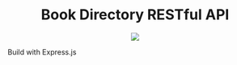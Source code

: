 <h1 align="center">Book Directory RESTful API</h1>

<p align="center">

  <img src="https://user-images.githubusercontent.com/69458980/128169264-5dd902c7-cc9a-4a17-a36d-6492800ca301.jpg">
  
  Build with Express.js

</p>
